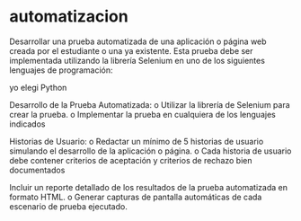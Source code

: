 # automatizacion

Desarrollar una prueba automatizada de una
aplicación o página web creada por el estudiante o una ya existente. Esta
prueba debe ser implementada utilizando la librería Selenium en uno
de los siguientes lenguajes de programación:


yo elegi Python 

Desarrollo de la Prueba Automatizada:
o Utilizar la librería de Selenium para crear la prueba.
o Implementar la prueba en cualquiera de los lenguajes indicados

Historias de Usuario:
o Redactar un mínimo de 5 historias de usuario simulando el
desarrollo de la aplicación o página.
o Cada historia de usuario debe contener criterios de aceptación y
criterios de rechazo bien documentados


Incluir un reporte detallado de los resultados de la prueba
automatizada en formato HTML.
o Generar capturas de pantalla automáticas de cada escenario de
prueba ejecutado.
